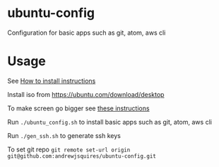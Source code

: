 # ubuntu-config
Configuration for basic apps such as git, atom, aws cli

# Usage
See [How to install instructions](https://fossbytes.com/how-to-install-ubuntu-20-04-lts-virtualbox-windows-mac-linux/)

Install iso from https://ubuntu.com/download/desktop

To make screen go bigger see [these instructions](
https://superuser.com/questions/1507127/ubuntu-on-virtualbox-screen-is-too-small-cant-change-resolution)

Run `./ubuntu_config.sh` to install basic apps such as git, atom, aws cli

Run `./gen_ssh.sh` to generate ssh keys

To set git repo `git remote set-url origin git@github.com:andrewjsquires/ubuntu-config.git`
